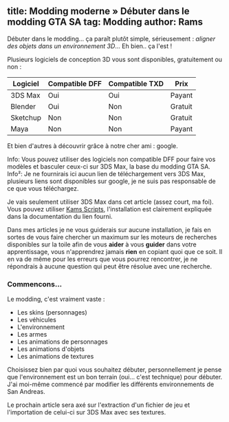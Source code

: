 title: Modding moderne » Débuter dans le modding GTA SA
tag: Modding
author: Rams
---

Débuter dans le modding... ça paraît plutôt simple, sérieusement : _aligner des objets dans un environnement 3D_...
Eh bien.. ça l'est !

Plusieurs logiciels de conception 3D vous sont disponibles, gratuitement ou non :

| Logiciel 	  | Compatible DFF                          | Compatible TXD                | Prix                     |
| ----------- | --------------------------------------- | ------------------------------|------------------------- |
| 3DS Max     | Oui                              		| Oui                           | Payant                   |
| Blender     | Oui                            			| Non                           | Gratuit                  |
| Sketchup    | Non                                 	| Non                           | Gratuit                  |
| Maya		  | Non                                 	| Non                           | Payant                   |

Et bien d'autres à découvrir grâce à notre cher ami : google.	


Info:  Vous pouvez utiliser des logiciels non compatible DFF pour faire vos modèles et basculer ceux-ci sur 3DS Max, la base du modding GTA SA.
Info²: Je ne fournirais ici aucun lien de téléchargement vers 3DS Max, plusieurs liens sont disponibles sur google, je ne suis pas responsable de ce que vous téléchargez.

Je vais seulement utiliser 3DS Max dans cet article (assez court, ma foi).
Vous pouvez utiliser [Kams Scripts](https://www.gtagarage.com/mods/show.php?id=9172), l'installation est clairement expliquée dans la documentation du lien fourni.

Dans mes articles je ne vous guiderais sur aucune installation, je fais en sortes de vous faire chercher un maximum sur les moteurs de recherches disponibles sur la toile afin de vous **aider** à vous **guider** dans votre apprentissage, vous n'apprendrez jamais **rien** en copiant quoi que ce soit.
Il en va de même pour les erreurs que vous pourrez rencontrer, je ne répondrais à aucune question qui peut être résolue avec une recherche.

### Commencons...

Le modding, c'est vraiment vaste :
- Les skins (personnages)
- Les véhicules
- L'environnement
- Les armes
- Les animations de personnages
- Les animations d'objets
- Les animations de textures

Choisissez bien par quoi vous souhaitez débuter, personnellement je pense que l'environnement est un bon terrain (oui... c'est technique) pour débuter.
J'ai moi-même commencé par modifier les différents environnements de San Andreas.

Le prochain article sera axé sur l'extraction d'un fichier de jeu et l'importation de celui-ci sur 3DS Max avec ses textures.